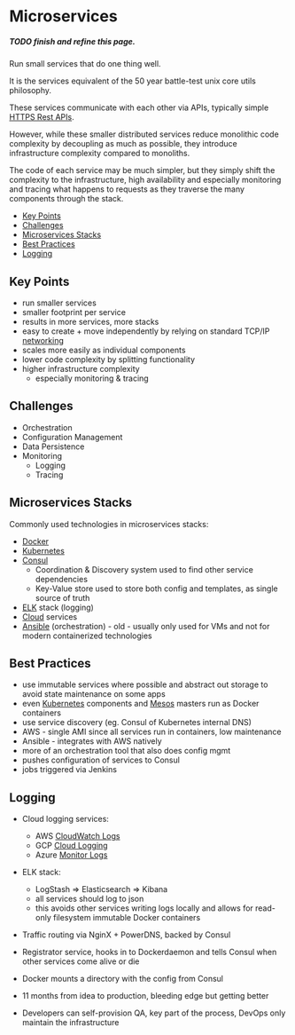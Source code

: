 # Microservices

##### TODO finish and refine this page.

Run small services that do one thing well.

It is the services equivalent of the 50 year battle-test unix core utils philosophy.

These services communicate with each other via APIs, typically simple
[HTTPS Rest APIs](https://www.redhat.com/en/topics/api/what-is-a-rest-api).

However, while these smaller distributed services reduce monolithic code complexity by decoupling as much as
possible, they introduce infrastructure complexity compared to monoliths.

The code of each service may be much simpler, but they simply shift the complexity to the infrastructure, high
availability and especially monitoring and tracing what happens to requests as they traverse the many components
through the stack.

<!-- INDEX_START -->
- [Key Points](#key-points)
- [Challenges](#challenges)
- [Microservices Stacks](#microservices-stacks)
- [Best Practices](#best-practices)
- [Logging](#logging)
<!-- INDEX_END -->

## Key Points

- run smaller services
- smaller footprint per service
- results in more services, more stacks
- easy to create + move independently by relying on standard TCP/IP [networking](networking.md)
- scales more easily as individual components
- lower code complexity by splitting functionality
- higher infrastructure complexity
  - especially monitoring & tracing

## Challenges

- Orchestration
- Configuration Management
- Data Persistence
- Monitoring
  - Logging
  - Tracing

## Microservices Stacks

Commonly used technologies in microservices stacks:

- [Docker](docker.md)
- [Kubernetes](kubernetes.md)
- [Consul](consul.md)
  - Coordination & Discovery system used to find other service dependencies
  - Key-Value store used to store both config and templates, as single source of truth
- [ELK](elasticsearch.md) stack (logging)
- [Cloud](README.md#cloud) services
- [Ansible](ansible.md) (orchestration) - old - usually only used for VMs and not for modern containerized technologies

## Best Practices

- use immutable services where possible and abstract out storage to avoid state maintenance on some apps
- even [Kubernetes](kubernetes.md) components and [Mesos](mesos.md) masters run as Docker containers
- use service discovery (eg. Consul of Kubernetes internal DNS)
- AWS - single AMI since all services run in containers, low maintenance
- Ansible - integrates with AWS natively
- more of an orchestration tool that also does config mgmt
- pushes configuration of services to Consul
- jobs triggered via Jenkins

## Logging

- Cloud logging services:
  - AWS [CloudWatch Logs](https://docs.aws.amazon.com/AmazonCloudWatch/latest/logs/WhatIsCloudWatchLogs.html)
  - GCP [Cloud Logging](https://cloud.google.com/logging)
  - Azure [Monitor Logs](https://learn.microsoft.com/en-us/azure/azure-monitor/logs/data-platform-logs)
- ELK stack:
  - LogStash => Elasticsearch => Kibana
  - all services should log to json
  - this avoids other services writing logs locally and allows for read-only filesystem immutable Docker containers



- Traffic routing via NginX + PowerDNS, backed by Consul


- Registrator service, hooks in to Dockerdaemon and tells Consul when other services come alive or die


- Docker mounts a directory with the config from Consul


- 11 months from idea to production, bleeding edge but getting better
- Developers can self-provision QA, key part of the process, DevOps only maintain the infrastructure
